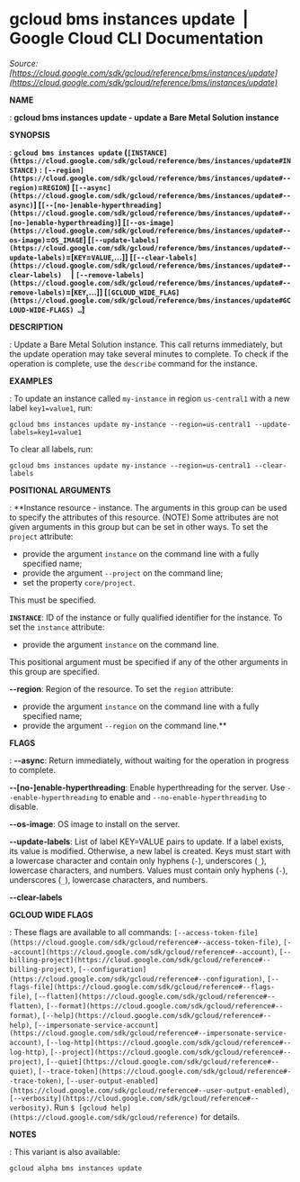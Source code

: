 # gcloud bms instances update  |  Google Cloud CLI Documentation

*Source: [https://cloud.google.com/sdk/gcloud/reference/bms/instances/update](https://cloud.google.com/sdk/gcloud/reference/bms/instances/update)*

**NAME**

: **gcloud bms instances update - update a Bare Metal Solution instance**

**SYNOPSIS**

: **`gcloud bms instances update` (`[INSTANCE](https://cloud.google.com/sdk/gcloud/reference/bms/instances/update#INSTANCE)` : `[--region](https://cloud.google.com/sdk/gcloud/reference/bms/instances/update#--region)`=`REGION`) [`[--async](https://cloud.google.com/sdk/gcloud/reference/bms/instances/update#--async)`] [`[--[no-]enable-hyperthreading](https://cloud.google.com/sdk/gcloud/reference/bms/instances/update#--[no-]enable-hyperthreading)`] [`[--os-image](https://cloud.google.com/sdk/gcloud/reference/bms/instances/update#--os-image)`=`OS_IMAGE`] [`[--update-labels](https://cloud.google.com/sdk/gcloud/reference/bms/instances/update#--update-labels)`=[`KEY`=`VALUE`,…]] [`[--clear-labels](https://cloud.google.com/sdk/gcloud/reference/bms/instances/update#--clear-labels)`     | `[--remove-labels](https://cloud.google.com/sdk/gcloud/reference/bms/instances/update#--remove-labels)`=[`KEY`,…]] [`[GCLOUD_WIDE_FLAG](https://cloud.google.com/sdk/gcloud/reference/bms/instances/update#GCLOUD-WIDE-FLAGS) …`]**

**DESCRIPTION**

: Update a Bare Metal Solution instance.
This call returns immediately, but the update operation may take several minutes
to complete. To check if the operation is complete, use the
`describe` command for the instance.

**EXAMPLES**

: To update an instance called ``my-instance`` in
region ``us-central1`` with a new label
``key1=value1``, run:

```
gcloud bms instances update my-instance --region=us-central1 --update-labels=key1=value1
```

To clear all labels, run:

```
gcloud bms instances update my-instance --region=us-central1 --clear-labels
```

**POSITIONAL ARGUMENTS**

: **Instance resource - instance. The arguments in this group can be used to specify
the attributes of this resource. (NOTE) Some attributes are not given arguments
in this group but can be set in other ways.
To set the `project` attribute:

- provide the argument `instance` on the command line with a fully
specified name;
- provide the argument `--project` on the command line;
- set the property `core/project`.

This must be specified.

**`INSTANCE`**:
ID of the instance or fully qualified identifier for the instance.
To set the `instance` attribute:

- provide the argument `instance` on the command line.

This positional argument must be specified if any of the other arguments in this
group are specified.

**--region**:
Region of the resource.
To set the `region` attribute:

- provide the argument `instance` on the command line with a fully
specified name;
- provide the argument `--region` on the command line.**

**FLAGS**

: **--async**:
Return immediately, without waiting for the operation in progress to complete.

**--[no-]enable-hyperthreading**:
Enable hyperthreading for the server. Use `--enable-hyperthreading`
to enable and `--no-enable-hyperthreading` to disable.

**--os-image**:
OS image to install on the server.

**--update-labels**:
List of label KEY=VALUE pairs to update. If a label exists, its value is
modified. Otherwise, a new label is created.
Keys must start with a lowercase character and contain only hyphens
(`-`), underscores (`_`), lowercase characters, and
numbers. Values must contain only hyphens (`-`), underscores
(`_`), lowercase characters, and numbers.

**--clear-labels**

**GCLOUD WIDE FLAGS**

: These flags are available to all commands: `[--access-token-file](https://cloud.google.com/sdk/gcloud/reference#--access-token-file)`,
`[--account](https://cloud.google.com/sdk/gcloud/reference#--account)`, `[--billing-project](https://cloud.google.com/sdk/gcloud/reference#--billing-project)`,
`[--configuration](https://cloud.google.com/sdk/gcloud/reference#--configuration)`,
`[--flags-file](https://cloud.google.com/sdk/gcloud/reference#--flags-file)`,
`[--flatten](https://cloud.google.com/sdk/gcloud/reference#--flatten)`, `[--format](https://cloud.google.com/sdk/gcloud/reference#--format)`, `[--help](https://cloud.google.com/sdk/gcloud/reference#--help)`, `[--impersonate-service-account](https://cloud.google.com/sdk/gcloud/reference#--impersonate-service-account)`,
`[--log-http](https://cloud.google.com/sdk/gcloud/reference#--log-http)`,
`[--project](https://cloud.google.com/sdk/gcloud/reference#--project)`, `[--quiet](https://cloud.google.com/sdk/gcloud/reference#--quiet)`, `[--trace-token](https://cloud.google.com/sdk/gcloud/reference#--trace-token)`, `[--user-output-enabled](https://cloud.google.com/sdk/gcloud/reference#--user-output-enabled)`,
`[--verbosity](https://cloud.google.com/sdk/gcloud/reference#--verbosity)`.
Run `$ [gcloud help](https://cloud.google.com/sdk/gcloud/reference)` for details.

**NOTES**

: This variant is also available:

```
gcloud alpha bms instances update
```